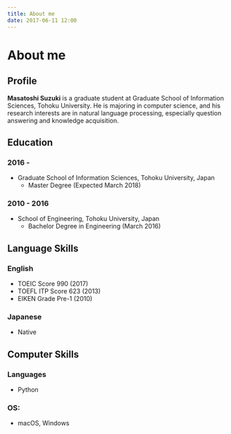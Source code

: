 ```yaml
---
title: About me
date: 2017-06-11 12:00
---
```


# About me

## Profile

**Masatoshi Suzuki** is a graduate student at Graduate School of Information
Sciences, Tohoku University.
He is majoring in computer science, and his research interests are in natural
language processing, especially question answering and knowledge acquisition.

## Education

### 2016 -
- Graduate School of Information Sciences, Tohoku University, Japan
    - Master Degree (Expected March 2018)

### 2010 - 2016
- School of Engineering, Tohoku University, Japan
    - Bachelor Degree in Engineering (March 2016)

## Language Skills

### English
- TOEIC Score 990 (2017)
- TOEFL ITP Score 623 (2013)
- EIKEN Grade Pre-1 (2010)

### Japanese
- Native

## Computer Skills

### Languages
- Python

### OS:
- macOS, Windows
